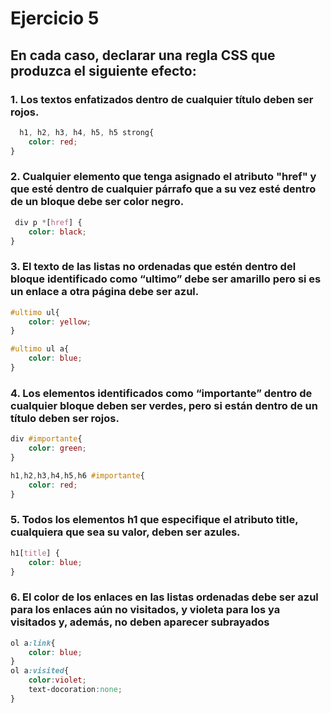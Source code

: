 
# Ejercicio 5
## En cada caso, declarar una regla CSS que produzca el siguiente efecto:
### 1. Los textos enfatizados dentro de cualquier título deben ser rojos.

```css
  h1, h2, h3, h4, h5, h5 strong{
    color: red; 
}
```

### 2. Cualquier elemento que tenga asignado el atributo "href" y que esté dentro de cualquier párrafo que a su vez esté dentro de un bloque debe ser color negro.

```css
 div p *[href] {
    color: black; 
}
```

### 3. El texto de las listas no ordenadas que estén dentro del bloque identificado como “ultimo” debe ser amarillo pero si es un enlace a otra página debe ser azul.

```css
#ultimo ul{
    color: yellow;
}

#ultimo ul a{
    color: blue;
}
```
### 4. Los elementos identificados como “importante” dentro de cualquier bloque deben ser verdes, pero si están dentro de un título deben ser rojos.

```css
div #importante{
    color: green;
} 

h1,h2,h3,h4,h5,h6 #importante{
    color: red;
}
```

### 5. Todos los elementos h1 que especifique el atributo title, cualquiera que sea su valor, deben ser azules.

```css
h1[title] {
    color: blue;
}

```

### 6. El color de los enlaces en las listas ordenadas debe ser azul para los enlaces aún no visitados, y violeta para los ya visitados y, además, no deben aparecer subrayados

```css
ol a:link{
    color: blue;
}
ol a:visited{
    color:violet;
    text-docoration:none;
}
```